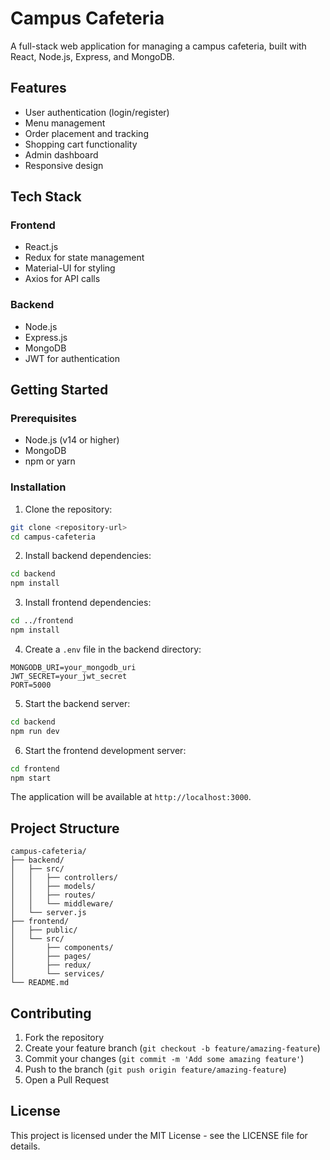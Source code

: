 # Campus Cafeteria

A full-stack web application for managing a campus cafeteria, built with React, Node.js, Express, and MongoDB.

## Features

- User authentication (login/register)
- Menu management
- Order placement and tracking
- Shopping cart functionality
- Admin dashboard
- Responsive design

## Tech Stack

### Frontend
- React.js
- Redux for state management
- Material-UI for styling
- Axios for API calls

### Backend
- Node.js
- Express.js
- MongoDB
- JWT for authentication

## Getting Started

### Prerequisites
- Node.js (v14 or higher)
- MongoDB
- npm or yarn

### Installation

1. Clone the repository:
```bash
git clone <repository-url>
cd campus-cafeteria
```

2. Install backend dependencies:
```bash
cd backend
npm install
```

3. Install frontend dependencies:
```bash
cd ../frontend
npm install
```

4. Create a `.env` file in the backend directory:
```
MONGODB_URI=your_mongodb_uri
JWT_SECRET=your_jwt_secret
PORT=5000
```

5. Start the backend server:
```bash
cd backend
npm run dev
```

6. Start the frontend development server:
```bash
cd frontend
npm start
```

The application will be available at `http://localhost:3000`.

## Project Structure

```
campus-cafeteria/
├── backend/
│   ├── src/
│   │   ├── controllers/
│   │   ├── models/
│   │   ├── routes/
│   │   └── middleware/
│   └── server.js
├── frontend/
│   ├── public/
│   └── src/
│       ├── components/
│       ├── pages/
│       ├── redux/
│       └── services/
└── README.md
```

## Contributing

1. Fork the repository
2. Create your feature branch (`git checkout -b feature/amazing-feature`)
3. Commit your changes (`git commit -m 'Add some amazing feature'`)
4. Push to the branch (`git push origin feature/amazing-feature`)
5. Open a Pull Request

## License

This project is licensed under the MIT License - see the LICENSE file for details. 